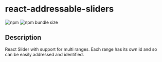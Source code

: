 # react-addressable-sliders
![npm](https://img.shields.io/npm/v/react-addressable-sliders)
![npm bundle size](https://img.shields.io/bundlephobia/min/react-addressable-sliders?label=minified%20size)

## Description
React Slider with support for multi ranges. Each range has its own id and so can be easily addressed and identified.
